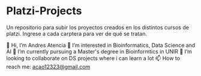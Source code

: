 # Platzi-Projects
Un repositorio para subir los proyectos creados en los distintos cursos de platzi. Ingrese a cada carptera para ver de qué se tratan.

👋 Hi, I’m Andres Atencia
👀 I’m interested in Bioinformatics, Data Science and AI
🌱 I’m currently pursuing a Master's degree in Bioinformtics in UNIR
💞️ I’m looking to collaborate on DS projects where i can learn a lot
📫 How to reach me: acao12323@gmail.com
